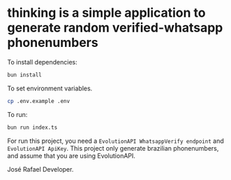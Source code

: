 # thinking is a simple application to generate random verified-whatsapp phonenumbers

To install dependencies:

```bash
bun install
```

To set environment variables.
```bash
cp .env.example .env
```

To run:


```bash
bun run index.ts
```


For run this project, you need a `EvolutionAPI WhatsappVerify endpoint` and `EvolutionAPI ApiKey`.
This project only generate brazilian phonenumbers, and assume that you are using EvolutionAPI.



José Rafael Developer.


